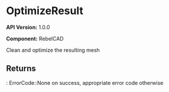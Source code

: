 # OptimizeResult

**API Version:** 1.0.0

**Component:** RebelCAD

Clean and optimize the resulting mesh

## Returns

: ErrorCode::None on success, appropriate error code otherwise

